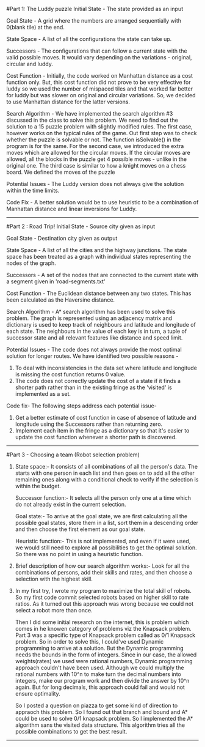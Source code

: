 #Part 1: The Luddy puzzle
Initial State -
The state provided as an input

Goal State -
A grid where the numbers are arranged sequentially with 0(blank tile) at the end.

State Space -
A list of all the configurations the state can take up.

Successors -
The configurations that can follow a current state with the valid possible moves. It would vary depending on the variations - original, circular and luddy.

Cost Function -
Initially, the code worked on Manhattan distance as a cost function only. But, this cost function did not prove to be very effective for luddy so we used the number of mispaced tiles and that worked far better for luddy but was slower on original and circular variations. So, we decided to use Manhattan distance for the latter versions.

Search Algorithm -
We have implemented the search algorithm #3 discussed in the class to solve this problem.
We need to find out the solution to a 15 puzzle problem with slightly modified rules.
The first case, however works on the typical rules of the game. Out first step was to check whether the puzzle is solvable or not. The function isSolvable() in the program is for the same.
For the second case, we introduced the extra moves which are allowed for the circular moves. If the circular moves are allowed, all the blocks in the puzzle get 4 possible moves - unlike in the original one.
The third case is similar to how a knight moves on a chess board. We defined the moves of the puzzle

Potential Issues -
The Luddy version does not always give the solution within the time limits.

Code Fix -
A better solution would be to use heuristic to be a combination of Manhattan distance and linear inversions for Luddy. 

-----------------------------------------

#Part 2 : Road Trip!
Initial State -
Source city given as input

Goal State -
Destination city given as output

State Space -
A list of all the cities and the highway junctions. The state space has been treated as a graph with individual states representing the nodes of the graph.

Successors -
A set of the nodes that are connected to the current state with a segment given in 'road-segments.txt'

Cost Function -
The Euclidean distance between any two states. This has been calculated as the Haversine distance.

Search Algorithm -
A* search algorithm has been used to solve this problem. The graph is represented using an adjacency matrix and dictionary is used to keep track of neighbours and latitude and longitude of each state. The neighbours in the value of each key is in turn, a tuple of successor state and all relevant features like distance and speed limit.

Potential Issues -
The code does not always provide the most optimal solution for longer routes. We have identified two possible reasons -
1. To deal with inconsistencies in the data set where latitude and longitude is missing the cost function returns 0 value.
2. The code does not correctly update the cost of a state if it finds a shorter path rather than in the existing fringe as the 'visited' is implemented as a set.

Code fix-
The following steps address each potential issue-
1. Get a better estimate of cost function in case of absence of latitude and longitude using the Successors rather than returning zero.
2. Implement each item in the fringe as a dictionary so that it's easier to update the cost function whenever a shorter path is discovered. 

-----------------------------------------
#Part 3 - Choosing a team (Robot selection problem)

1. State space:- It consists of all combinations of all the person's data. The starts with one person in each list and then goes
on to add all the other remaining ones along with a conditional check to verify if the selection is within the budget.

   Successor function:- It selects all the person only one at a time which do not already exist in the current selection.
   
   Goal state:- To arrive at the goal state, we are first calculating all the possible goal states, store them in a list, sort
   them in a descending order and then choose the first element as our goal state.
   
   Heuristic function:- This is not implemented, and even if it were used, we would still need to explore all possibilities to
   get the optimal solution. So there was no point in using a heuristic function.
   
2. Brief description of how our search algorithm works:-
    Look for all the combinations of persons, add their skills and rates, and then choose a selection with the highest skill.
   
   
3. In my first try, I wrote my program to maximize the total skill of robots. So my first code commit
	selected robots based on higher skill to rate ratios. As it turned out this approach was wrong because we could not select
	a robot more than once. 

	Then I did some initial research on the internet, this is problem which comes in he knowen category of problems viz the Knapsack problem.
	Part 3 was a specific type of Knapsack problem called as 0/1 Knapsack problem. So in order to solve this, I could've
	used Dynamic programming to arrive at a solution. But the Dynamic programming needs the bounds in the form of integers.
	Since in our case, the allowed weights(rates) we used were rational numbers, Dynamic programming approach couldn't have
	been used. Although we could multiply the rational numbers with 10^n to make turn the decimal numbers into integers,
	make our program work and then divide the answer by 10^n again. But for long decimals, this approach could fail and would
	not ensure optimality.

	So I posted a question on piazza to get some kind of direction to appraoch this problem. So I found out that branch and bound and A* could
	be used to solve 0/1 knapsack problem. So I implemented the A* algorithm sans the visited data structure. This algorithm tries
	all the possible combinations to get the best result.
-----------------------------------------
